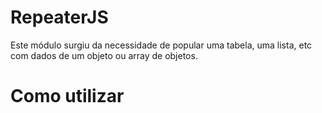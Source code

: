 RepeaterJS
==========

Este módulo surgiu da necessidade de popular uma tabela, uma lista, etc com dados de um objeto ou array de objetos.

Como utilizar
=============
